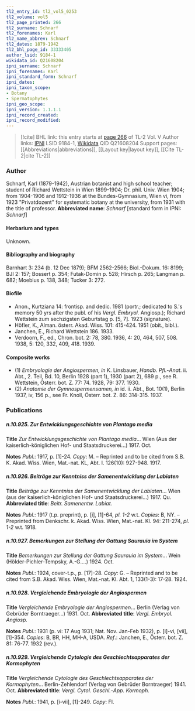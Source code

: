 ```yaml
---
tl2_entry_id: tl2_vol5_0253
tl2_volume: vol5
tl2_page_printed: 266
tl2_surname: Schnarf
tl2_forenames: Karl
tl2_name_abbrev: Schnarf
tl2_dates: 1879-1942
tl2_bhl_page_id: 33333405
author_lsid: 9184-1
wikidata_id: Q21608204
ipni_surname: Schnarf
ipni_forenames: Karl
ipni_standard_form: Schnarf
ipni_dates: 
ipni_taxon_scope: 
- Botany
- Spermatophytes
ipni_geo_scope: 
ipni_version: 1.1.1.1
ipni_record_created: 
ipni_record_modified:
---
```


> [!cite] BHL link: this entry starts at [page 266](https://www.biodiversitylibrary.org/page/33333405) of TL-2 Vol. V
> Author links: [IPNI](https://www.ipni.org/a/9184-1) LSID 9184-1, [Wikidata](https://www.wikidata.org/wiki/Q21608204) QID Q21608204
> Support pages: [[Abbreviations|abbreviations]], [[Layout key|layout key]], [[Cite TL-2|cite TL-2]]

### Author

Schnarf, Karl (1879-1942), Austrian botanist and high school teacher; student of Richard Wettstein in Wien 1899-1904; Dr. phil. Univ. Wien 1904; from 1904-1906 and 1912-1936 at the Bundes-Gymnasium, Wien vi, from 1923 "Privatdozent" for systematic botany at the university, from 1931 with the title of professor. 
**Abbreviated name**: *Schnarf* \[standard form in IPNI: *Schnarf*\]

#### Herbarium and types

Unknown.

#### Bibliography and biography

Barnhart 3: 234 (b. 12 Dec 1879); BFM 2562-2566; Biol.-Dokum. 16: 8199; BJI 2: 157; Bossert p. 354; Futak-Domin p. 528; Hirsch p. 265; Langman p. 682; Moebius p. 138, 348; Tucker 3: 272.

#### Biofile

- Anon., Kurtziana 14: frontisp. and dedic. 1981 (portr.; dedicated to S.'s memory 50 yrs after the publ. of his *Vergl. Embryol.* Angiosp.); Richard Wettstein zum sechzigsten Geburtstag p. \[5, 7\]. 1923 (signature).
- Höfler, K., Alman. österr. Akad. Wiss. 101: 415-424. 1951 (obit., bibl.).
- Janchen, E., Richard Wettstein 186. 1933.
- Verdoorn, F., ed., Chron. bot. 2: 78, 380. 1936, 4: 20, 464, 507, 508. 1938, 5: 120, 332, 409, 418. 1939.

#### Composite works

- (1) *Embryologie der Angiospermen, in* K. Linsbauer, *Handb. Pfl.*-*Anat*. ii. Abt., 2. Teil, Bd. 10, Berlin 1928 (part 1), 1930 (part 2), 689 p., see R. Wettstein, Österr. bot. Z. 77: 74. 1928, 79: 377. 1930.
- (2) *Anatomie der Gymnospermensamen, in* id. ii. Abt., Bot. 10(1), Berlin 1937, iv, 156 p., see Fr. Knoll, Österr. bot. Z. 86: 314-315. 1937.

### Publications

##### n.10.925. Zur Entwicklungsgeschichte von Plantago media

**Title**
*Zur Entwicklungsgeschichte von Plantago media*... Wien (Aus der kaiserlich-königlichen Hof- und Staatsdruckerei...) 1917. Oct.

**Notes**
*Publ*.: 1917, p. \[1\]-24. *Copy*: M. – Reprinted and to be cited from S.B. K. Akad. Wiss. Wien, Mat.-nat. KL, Abt. I. 126(10): 927-948. 1917.

##### n.10.926. Beiträge zur Kenntniss der Samenentwicklung der Labiaten

**Title**
*Beiträge zur Kenntniss der Samenentwicklung der Labiaten*... Wien (aus der kaiserlich-königlichen Hof- und Staatsdruckerei...) 1917. Qu.
**Abbreviated title**: *Beitr. Samenentw. Labiat.*

**Notes**
*Publ*.: 1917 (t.p. preprint), p. \[i\], \[1\]-64, *pl. 1-2* w.t. *Copies*: B, NY. – Preprinted from Denkschr. k. Akad. Wiss. Wien, Mat.-nat. Kl. 94: 211-274, *pl. 1-2* w.t. 1918.

##### n.10.927. Bemerkungen zur Stellung der Gattung Saurauia im System

**Title**
*Bemerkungen zur Stellung der Gattung Saurauia im System*... Wein (Hölder-Pichler-Tempsky, A.-G....) 1924. Oct.

**Notes**
*Publ*.: 1924, cover-t.p., p. \[17\]-28. *Copy*: G. – Reprinted and to be cited from S.B. Akad. Wiss. Wien, Mat.-nat. Kl. Abt. 1, 133(1-3): 17-28. 1924.

##### n.10.928. Vergleichende Embryologie der Angiospermen

**Title**
*Vergleichende Embryologie der Angiospermen*... Berlin (Verlag von Gebrüder Borntraeger...) 1931. Oct.
**Abbreviated title**: *Vergl. Embryol. Angiosp.*

**Notes**
*Publ*.: 1931 (p. vi: 17 Aug 1931; Nat. Nov. Jan-Feb 1932), p. \[i\]-vi, \[vii\], \[1\]-354. *Copies*: B, BR, HH, MH-A, USDA.
*Ref*.: Janchen, E., Österr. bot. Z. 81: 76-77. 1932 (rev.).

##### n.10.929. Vergleichende Cytologie des Geschlechtsapparates der Kormophyten

**Title**
*Vergleichende Cytologie des Geschlechtsapparates der Kormophyten*... Berlin-Zehlendorf (Verlag von Gebrüder Borntraeger) 1941. Oct.
**Abbreviated title**: *Vergl. Cytol. Geschl.*-*App. Kormoph.*

**Notes**
*Publ*.: 1941, p. \[i-vii\], \[1\]-249. *Copy*: FI.

